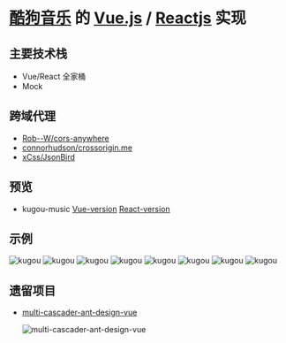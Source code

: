 # [酷狗音乐](https://github.com/xianshenglu/vue/tree/master/demo) 的 [Vue.js](https://vuejs.org/index.html) / [Reactjs](https://reactjs.org/) 实现

## 主要技术栈

- Vue/React 全家桶
- Mock

## 跨域代理

- [Rob--W/cors-anywhere](https://github.com/Rob--W/cors-anywhere/)
- [connorhudson/crossorigin.me](https://github.com/connorhudson/crossorigin.me)
- [xCss/JsonBird](https://github.com/xCss/JsonBird)

## 预览

- kugou-music [Vue-version](https://xianshenglu.github.io/vue/demo/kugou/dist/index.html) [React-version](https://xianshenglu.github.io/vue/demo/kugou-react/build/)

## 示例

![kugou](https://xianshenglu.github.io/vue/demo/img-displayed/kugou-1.jpg) ![kugou](https://xianshenglu.github.io/vue/demo/img-displayed/kugou-2.jpg) ![kugou](https://xianshenglu.github.io/vue/demo/img-displayed/kugou-3.jpg) ![kugou](https://xianshenglu.github.io/vue/demo/img-displayed/kugou-5.jpg) ![kugou](https://xianshenglu.github.io/vue/demo/img-displayed/kugou-6.jpg) ![kugou](https://xianshenglu.github.io/vue/demo/img-displayed/kugou-7.jpg) ![kugou](https://xianshenglu.github.io/vue/demo/img-displayed/kugou-8.jpg) ![kugou](https://xianshenglu.github.io/vue/demo/img-displayed/kugou-9.jpg)

## 遗留项目

- [multi-cascader-ant-design-vue](https://xianshenglu.github.io/vue/demo/multi-cascader-ant-design-vue/dist/index.html)

  ![multi-cascader-ant-design-vue](https://xianshenglu.github.io/vue/demo/img-displayed/multi-cascader-ant-design-vue.gif)
